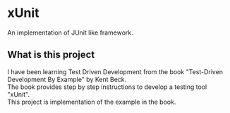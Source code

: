 # xUnit
An implementation of JUnit like framework.

## What is this project
I have been learning Test Driven Development from the book "Test-Driven Development By Example" by Kent Beck.<br>
The book provides step by step instructions to develop a testing tool "xUnit".</br>
This project is implementation of the example in the book.

